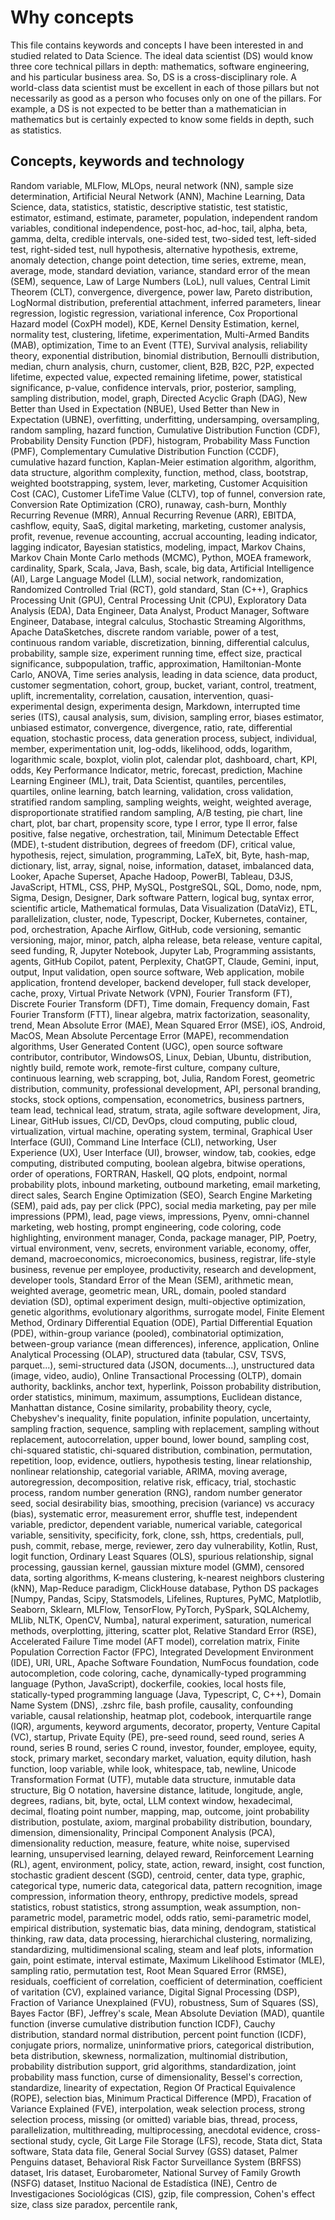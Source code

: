 # Why concepts
This file contains keywords and concepts I have been interested in and studied related to Data Science.
The ideal data scientist (DS) would know three core technical pillars in depth: mathematics,
software engineering, and his particular business area. So, DS is a cross-disciplinary role.
A world-class data scientist must be excellent in each of those pillars but not necessarily as 
good as a person who focuses only on one of the pillars. 
For example, a DS is not expected to be better than a mathematician in mathematics 
but is certainly expected to know some fields in depth, such as statistics.

## Concepts, keywords and technology
Random variable, MLFlow, MLOps, neural network (NN), sample size determination,
Artificial Neural Network (ANN), Machine Learning, Data Science, data, statistics, statistic,
descriptive statistic, test statistic, estimator, estimand, estimate, parameter, population,
independent random variables, conditional independence, post-hoc, ad-hoc, tail,
alpha, beta, gamma, delta, credible intervals, one-sided test, two-sided test, left-sided test,
right-sided test, null hypothesis, alternative hypothesis, extreme, anomaly detection,
change point detection, time series, extreme, mean, average, mode, standard deviation,
variance, standard error of the mean (SEM), sequence, Law of Large Numbers (LoL), null values,
Central Limit Theorem (CLT), convergence, divergence, power law, Pareto distribution,
LogNormal distribution, preferential attachment, inferred parameters, linear regression,
logistic regression, variational inference, Cox Proportional Hazard model (CoxPH model), KDE,
Kernel Density Estimation, kernel, normality test, clustering, lifetime, experimentation,
Multi-Armed Bandits (MAB), optimization, Time to an Event (TTE), Survival analysis,
reliability theory, exponential distribution, binomial distribution, Bernoulli distribution, median,
churn analysis, churn, customer, client, B2B, B2C, P2P, expected lifetime, expected value,
expected remaining lifetime, power, statistical significance, p-value, confidence intervals,
prior, posterior, sampling, sampling distribution, model, graph, Directed Acyclic Graph (DAG),
New Better than Used in Expectation (NBUE), Used Better than New in Expectation (UBNE),
overfitting, underfitting, undersamping, oversampling, random sampling, hazard function,
Cumulative Distribution Function (CDF), Probability Density Function (PDF), histogram,
Probability Mass Function (PMF), Complementary Cumulative Distribution Function (CCDF),
cumulative hazard function, Kaplan-Meier estimation algorithm, algorithm, data structure,
algorithm complexity, function, method, class, bootstrap, weighted bootstrapping,
system, lever, marketing, Customer Acquisition Cost (CAC), Customer LifeTime Value (CLTV),
top of funnel, conversion rate, Conversion Rate Optimization (CRO), runaway, cash-burn,
Monthly Recurring Revenue (MRR), Annual Recurring Revenue (ARR), EBITDA,  cashflow,
equity, SaaS, digital marketing, marketing, customer analysis, profit, revenue, revenue accounting,
accrual accounting, leading indicator, lagging indicator, Bayesian statistics, modeling, impact,
Markov Chains, Markov Chain Monte Carlo methods (MCMC), Python, MOEA framework, cardinality,
Spark, Scala, Java, Bash, scale, big data, Artificial Intelligence (AI), Large Language Model (LLM),
social network, randomization, Randomized Controlled Trial (RCT), gold standard, Stan (C++),
Graphics Processing Unit (GPU), Central Processing Unit (CPU), Exploratory Data Analysis (EDA),
Data Engineer, Data Analyst, Product Manager, Software Engineer, Database, integral calculus,
Stochastic Streaming Algorithms, Apache DataSketches, discrete random variable, power of a test,
continuous random variable, discretization, binning, differential calculus, probability, sample size,
experiment running time, effect size, practical significance, subpopulation, traffic, approximation,
Hamiltonian-Monte Carlo, ANOVA, Time series analysis, leading in data science, data product,
customer segmentation, cohort, group, bucket, variant, control, treatment, uplift, incrementality,
correlation, causation,  intervention, quasi-experimental design, experimenta design, Markdown,
interrupted time series (ITS), causal analysis, sum, division, sampling error, biases estimator,
unbiased estimator, convergence, divergence, ratio, rate, differential equation, stochastic process,
data generation process, subject, individual, member, experimentation unit, log-odds, likelihood,
odds, logarithm, logarithmic scale, boxplot, violin plot, calendar plot, dashboard, chart, KPI, odds,
Key Performance Indicator, metric, forecast, prediction, Machine Learning Engineer (ML), trait,
Data Scientist, quantiles, percentiles, quartiles, online learning, batch learning, validation,
cross validation, stratified random sampling, sampling weights, weight, weighted average,
disproportionate stratified random sampling, A/B testing, pie chart, line chart, plot, bar chart,
propensity score, type I error, type II error, false positive, false negative, orchestration, tail,
Minimum Detectable Effect (MDE), t-student distribution, degrees of freedom (DF), critical value,
hypothesis, reject, simulation, programming, LaTeX, bit, Byte, hash-map, dictionary, list, array,
signal, noise, information, dataset, imbalanced data, Looker, Apache Superset, Apache Hadoop,
PowerBI, Tableau, D3JS, JavaScript, HTML, CSS, PHP, MySQL, PostgreSQL, SQL, Domo, node, npm,
Sigma, Design, Designer, Dark software Pattern, logical bug, syntax error, scientific article,
Mathematical formulas, Data Visualization (DataViz), ETL, parallelization, cluster, node, Typescript,
Docker, Kubernetes, container, pod, orchestration, Apache Airflow, GitHub, code versioning,
semantic versioning, major, minor, patch, alpha release, beta release, venture capital, seed funding,
R, Jupyter Notebook, Jupyter Lab, Programming assistants, agents, GitHub Copilot, patent,
Perplexity, ChatGPT, Claude, Gemini, input, output, Input validation, open source software,
Web application, mobile application, frontend developer, backend developer, full stack developer,
cache, proxy, Virtual Private Network (VPN), Fourier Transform (FT), Discrete Fourier Transform (DFT),
Time domain, Frequency domain, Fast Fourier Transform (FTT), linear algebra, matrix factorization,
seasonality, trend, Mean Absolute Error (MAE), Mean Squared Error (MSE), iOS, Android, MacOS,
Mean Absolute Percentage Error (MAPE), recommendation algorithms, User Generated Content (UGC),
open source software contributor, contributor, WindowsOS, Linux, Debian, Ubuntu, distribution,
nightly build, remote work, remote-first culture, company culture, continuous learning, web scrapping,
bot, Julia, Random Forest, geometric distribution, community, professional development, API,
personal branding, stocks, stock options, compensation, econometrics, business partners, team lead,
technical lead, stratum, strata, agile software development, Jira, Linear, GitHub issues, CI/CD,
DevOps, cloud computing, public cloud, virtualization, virtual machine, operating system, terminal,
Graphical User Interface (GUI), Command Line Interface (CLI), networking, User Experience (UX),
User Interface (UI), browser, window, tab, cookies, edge computing, distributed computing,
boolean algebra, bitwise operations, order of operations, FORTRAN, Haskell, QQ plots, endpoint,
normal probability plots, inbound marketing, outbound marketing, email marketing, direct sales,
Search Engine Optimization (SEO), Search Engine Marketing (SEM), paid ads, pay per click (PPC),
social media marketing, pay per mile impressions (PPM), lead, page views, impressions, Pyenv,
omni-channel marketing, web hosting, prompt engineering, code coloring, code highlighting,
environment manager, Conda, package manager, PIP, Poetry, virtual environment, venv, secrets,
environment variable, economy, offer, demand, macroeconomics, microeconomics, business, registrar,
life-style business, revenue per employee, productivity, research and development, developer tools,
Standard Error of the Mean (SEM), arithmetic mean, weighted average, geometric mean, URL, domain,
pooled standard deviation (SD), optimal experiment design, multi-objective optimization, genetic algorithms,
evolutionary algorithms, surrogate model, Finite Element Method, Ordinary Differential Equation (ODE),
Partial Differential Equation (PDE),  within-group variance (pooled), combinatorial optimization,
between-group variance (mean differences), inference, application, Online Analytical Processing (OLAP),
structured data (tabular, CSV, TSVS, parquet...), semi-structured data (JSON, documents...),
unstructured data (image, video, audio), Online Transactional Processing (OLTP), domain authority,
backlinks, anchor text, hyperlink, Poisson probability distribution, order statistics, minimum, maximum,
assumptions, Euclidean distance, Manhattan distance, Cosine similarity, probability theory, cycle,
Chebyshev's inequality, finite population, infinite population, uncertainty, sampling fraction, sequence,
sampling with replacement, sampling without replacement, autocorrelation, upper bound, lower bound,
sampling cost, chi-squared statistic, chi-squared distribution, combination, permutation, repetition, loop,
evidence, outliers, hypothesis testing, linear relationship, nonlinear relationship, categorial variable,
ARIMA, moving average, autoregression, decomposition, relative risk, efficacy, trial, stochastic process,
random number generation (RNG), random number generator seed, social desirability bias, smoothing,
precision (variance) vs accuracy (bias), systematic error, measurement error, shuffle test,
independent variable, predictor, dependent variable, numerical variable, categorical variable,
sensitivity, specificity, fork, clone, ssh, https, credentials, pull, push, commit, rebase, merge, reviewer,
zero day vulnerability, Kotlin, Rust, logit function, Ordinary Least Squares (OLS), spurious relationship,
signal processing, gaussian kernel, gaussian mixture model (GMM), censored data, sorting algorithms,
K-means clustering, k-nearest neighbors clustering (kNN), Map-Reduce paradigm, ClickHouse database,
Python  DS packages  [Numpy, Pandas, Scipy, Statsmodels, Lifelines, Ruptures, PyMC, Matplotlib,
Seaborn, Sklearn, MLFlow, TensorFlow, PyTorch, PySpark, SQLAlchemy, MLlib, NLTK, OpenCV,
Numba], natural experiment, saturation, numerical methods, overplotting, jittering, scatter plot,
Relative Standard Error (RSE), Accelerated Failure Time model (AFT model), correlation matrix,
Finite Population Correction Factor (FPC), Integrated Development Environment (IDE), URI, URL,
Apache Software Foundation, NumFocus foundation, code autocompletion, code coloring, cache,
dynamically-typed programming language (Python, JavaScript), dockerfile, cookies, local hosts file,
statically-typed programming language (Java, Typescript, C, C++),  Domain Name System (DNS),
.zshrc file, bash profile, causality, confounding variable, causal relationship,  heatmap plot, codebook,
interquartile range (IQR), arguments, keyword arguments, decorator, property, Venture Capital (VC),
startup, Private Equity (PE), pre-seed round, seed round, series A round, series B round,
series C round, investor, founder, employee, equity, stock, primary market, secondary market,
valuation, equity dilution, hash function, loop variable, while look, whitespace, tab, newline,
Unicode Transformation Format (UTF), mutable data structure, inmutable data structure,
Big O notation, haversine distance, latitude, longitude, angle, degrees, radians, bit, byte, octal,
LLM context window, hexadecimal, decimal, floating point number, mapping, map, outcome,
joint probability distribution, postulate, axiom, marginal probability distribution, boundary,
dimension, dimensionality, Principal Component Analysis (PCA), dimensionality reduction,
measure, feature, white noise, supervised learning, unsupervised learning, delayed reward,
Reinforcement Learning (RL), agent, environment, policy, state, action, reward, insight,
cost function, stochastic gradient descent (SGD), centroid, center, data type, graphic,
categorical type, numeric data, categorical data, pattern recognition, image compression,
information theory, enthropy, predictive models, spread statistics, robust statistics,
strong assumption, weak assumption, non-parametric model, parametric model, odds ratio,
semi-parametric model, empirical distribution, systematic bias, data mining, dendogram,
statistical thinking, raw data, data processing, hierarchichal clustering, normalizing,
standardizing, multidimensional scaling, steam and leaf plots, information gain,
point estimate, interval estimate, Maximum Likelihood Estimator (MLE), sampling ratio,
permutation test, Root Mean Squared Error (RMSE), residuals, coefficient of correlation,
coefficient of determination, coefficient of varitation (CV), explained variance,
Digital Signal Processing (DSP), Fraction of Variance Unexplained (FVU), robustness,
Sum of Squares (SS), Bayes Factor (BF), Jeffrey's scale, Mean Absolute Deviation (MAD),
quantile function (inverse cumulative distribution function ICDF), Cauchy distribution,
standard normal distribution, percent point function (ICDF), conjugate priors, normalize,
uninformative priors, categorical distribution, beta distribution, skewness, normalization,
multinomial distribution, probability distribution support, grid algorithms, standardization,
joint probability mass function, curse of dimensionality, Bessel's correction, standardize,
linearity of expectation, Region Of Practical Equivalence (ROPE), selection bias,
Minimum Practical Difference (MPD), Fracation of Variance Explained (FVE), interpolation,
weak selection process, strong selection process, missing (or omitted) variable bias,
thread, process, parallelization, multithreading, multiprocessing, anecdotal evidence,
cross-sectional study, cycle, Git Large File Storage (LFS), recode, Stata dict,
Stata software, Stata data file, General Social Survey (GSS) dataset, Palmer Penguins dataset,
Behavioral Risk Factor Surveillance System (BRFSS) dataset, Iris dataset, Eurobarometer,
National Survey of Family Growth (NSFG) dataset, Instituo Nacional de Estadística (INE),
Centro de Investigaciones Sociológicas (CIS), gzip, file compression, Cohen's effect size,
class size paradox, percentile rank,